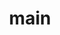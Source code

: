 ---
title : "main"
type : "sdk"
description : "sdk"
alwaysopen : true
weight : 0
version:
  latest_version:
    - language : "java"
      version : "java 1.2.3"
      url: "/sdk/java/v1/authentication/authentication/"
    - language : "nodejs"
      version : "nodejs 1.2.3"
      url: "/sdk/nodejs/v1/authentication/authentication/"
    - language : "android"
      version : "android 1.2.3"
      url: "/sdk/android/v1/authentication/authentication/"
    - language : "javascript"
      version : "javascript 1.2.3"
      url: "/sdk/javascript/v1/authentication/authentication/"
    - language : "ios"
      version : "ios 1.2.3"
      url: "/sdk/ios/v1/authentication/authentication/"
---